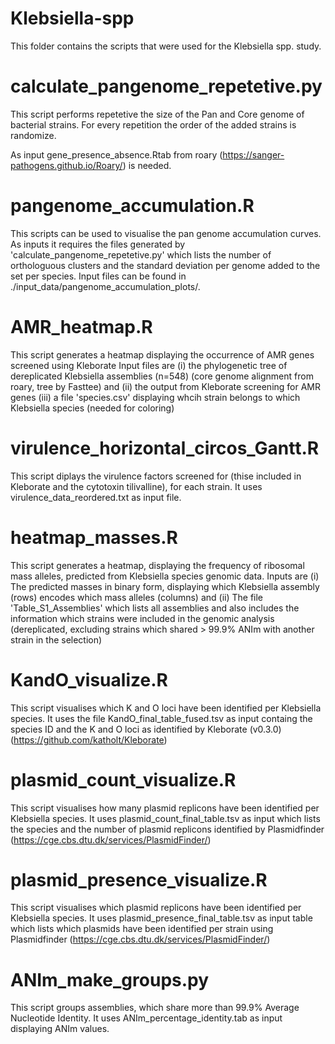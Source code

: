 # Klebsiella-spp
This folder contains the scripts that were used for the Klebsiella spp. study.


# calculate_pangenome_repetetive.py

This script performs repetetive the size of the Pan and Core genome of bacterial strains. For every repetition the order of the added strains is randomize.

As input gene_presence_absence.Rtab from roary (https://sanger-pathogens.github.io/Roary/) is needed.

# pangenome_accumulation.R 
This scripts can be used to visualise the pan genome accumulation curves. As inputs it requires the files generated by 'calculate_pangenome_repetetive.py' which lists the number of orthologuous clusters and the standard deviation per genome added to the set per species. Input files can be found in ./input_data/pangenome_accumulation_plots/.

# AMR_heatmap.R
This script generates a heatmap displaying the occurrence of AMR genes screened using Kleborate
Input files are 
(i) the phylogenetic tree of dereplicated Klebsiella assemblies (n=548) (core genome alignment from roary, tree by Fasttee) and 
(ii) the output from Kleborate screening for AMR genes 
(iii) a file 'species.csv' displaying whcih strain belongs to which Klebsiella species (needed for coloring)

# virulence_horizontal_circos_Gantt.R
This script diplays the virulence factors screened for (thise included in Kleborate and the cytotoxin tilivalline), for each strain. It uses virulence_data_reordered.txt as input file.

# heatmap_masses.R
This script generates a heatmap, displaying the frequency of ribosomal mass alleles, predicted from Klebsiella species genomic data.
Inputs are 
(i) The predicted masses in binary form, displaying which Klebsiella assembly (rows) encodes which mass alleles (columns) and 
(ii) The file 'Table_S1_Assemblies' which lists all assemblies and also includes the information which strains were included in the genomic analysis (dereplicated, excluding strains which shared > 99.9% ANIm with another strain in the selection)

# KandO_visualize.R
This script visualises which K and O loci have been identified per Klebsiella species. It uses the file KandO_final_table_fused.tsv as input containg the species ID and the K and O loci as identified by Kleborate (v0.3.0) (https://github.com/katholt/Kleborate) 

# plasmid_count_visualize.R
This script visualises how many plasmid replicons have been identified per Klebsiella species. It uses plasmid_count_final_table.tsv as input which lists the species and the number of plasmid replicons identified by Plasmidfinder (https://cge.cbs.dtu.dk/services/PlasmidFinder/)

# plasmid_presence_visualize.R
This script visualises which plasmid replicons have been identified per Klebsiella species.  It uses plasmid_presence_final_table.tsv as input table which lists which plasmids have been identified per strain using Plasmidfinder (https://cge.cbs.dtu.dk/services/PlasmidFinder/)

# ANIm_make_groups.py
This script groups assemblies, which share more than 99.9% Average Nucleotide Identity. It uses ANIm_percentage_identity.tab as input displaying ANIm values.
